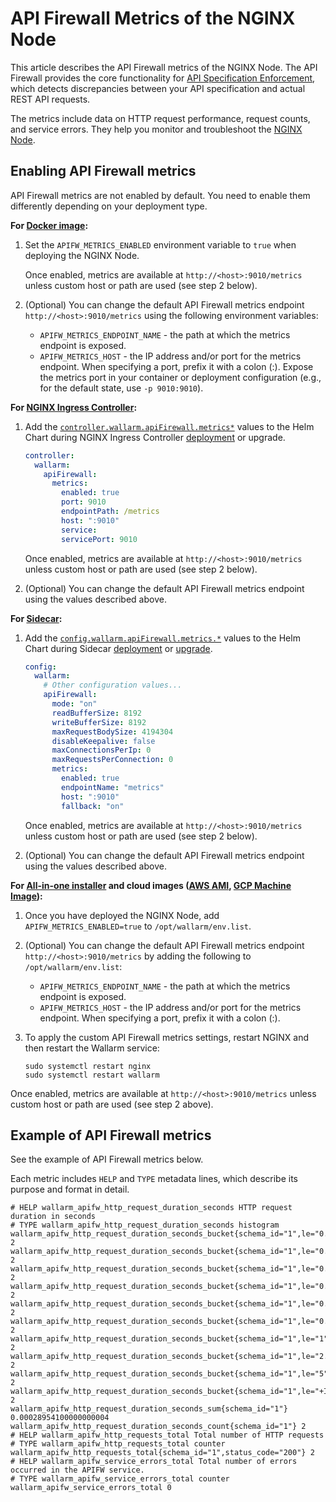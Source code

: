 [nginx-node-changelog]: ../updating-migrating/node-artifact-versions.md
[AIO]: ../installation/nginx/all-in-one.md
[docker]: ../admin-en/installation-docker-en.md
[nginx-node-metrics]:  ../admin-en/nginx-node-metrics.md
[api-spec-enforcement]: ../api-specification-enforcement/overview.md
[aws-ami]: ../installation/packages/aws-ami.md
[gcp]: ../installation/packages/gcp-machine-image.md
[IC]: ../admin-en/installation-kubernetes-en.md
[sidecar]: ../installation/kubernetes/sidecar-proxy/deployment.md
[sidecar-helm-chart]: ../installation/kubernetes/sidecar-proxy/helm-chart-for-wallarm.md
[sidecar-deployment]: ../installation/kubernetes/sidecar-proxy/deployment.md
[sidecar-upgrade]: ../updating-migrating/sidecar-proxy.md
[ic-helm-chart]: ../admin-en/configure-kubernetes-en.md#controllerwallarmapifirewallmetrics
[ic-deployment]: ../admin-en/installation-kubernetes-en.md


# API Firewall Metrics of the NGINX Node

This article describes the API Firewall metrics of the NGINX Node. The API Firewall provides the core functionality for [API Specification Enforcement][api-spec-enforcement], which detects discrepancies between your API specification and actual REST API requests.

The metrics include data on HTTP request performance, request counts, and service errors. They help you monitor and troubleshoot the [NGINX Node][nginx-node-metrics].

## Enabling API Firewall metrics

API Firewall metrics are not enabled by default. You need to enable them differently depending on your deployment type.

**For [Docker image][docker]:**

1. Set the `APIFW_METRICS_ENABLED` environment variable to `true` when deploying the NGINX Node. 

    Once enabled, metrics are available at `http://<host>:9010/metrics` unless custom host or path are used (see step 2 below).

2. (Optional) You can change the default API Firewall metrics endpoint `http://<host>:9010/metrics` using the following environment variables:

    * `APIFW_METRICS_ENDPOINT_NAME` - the path at which the metrics endpoint is exposed.
    * `APIFW_METRICS_HOST` - the IP address and/or port for the metrics endpoint. When specifying a port, prefix it with a colon (:).
    Expose the metrics port in your container or deployment configuration (e.g., for the default state, use `-p 9010:9010`).

**For [NGINX Ingress Controller][IC]:**

1. Add the [`controller.wallarm.apiFirewall.metrics*`][ic-helm-chart] values to the Helm Chart during NGINX Ingress Controller [deployment][ic-deployment] or upgrade.

    ```yaml hl_lines="3-10"
    controller:
      wallarm:
        apiFirewall:
          metrics:
            enabled: true
            port: 9010
            endpointPath: /metrics
            host: ":9010"
            service:
            servicePort: 9010
    ```

    Once enabled, metrics are available at `http://<host>:9010/metrics` unless custom host or path are used (see step 2 below).

2. (Optional) You can change the default API Firewall metrics endpoint using the values described above.

**For [Sidecar][sidecar]:**

1. Add the [`config.wallarm.apiFirewall.metrics.*`][sidecar-helm-chart] values to the Helm Chart during Sidecar [deployment][sidecar-deployment] or [upgrade][sidecar-upgrade]. 

    ```yaml hl_lines="12-15"
    config:
      wallarm:
        # Other configuration values...
        apiFirewall:
          mode: "on"
          readBufferSize: 8192
          writeBufferSize: 8192
          maxRequestBodySize: 4194304
          disableKeepalive: false
          maxConnectionsPerIp: 0
          maxRequestsPerConnection: 0
          metrics:
            enabled: true
            endpointName: "metrics"
            host: ":9010"
            fallback: "on"
    ```

    Once enabled, metrics are available at `http://<host>:9010/metrics` unless custom host or path are used (see step 2 below).

2. (Optional) You can change the default API Firewall metrics endpoint using the values described above.

**For [All-in-one installer][AIO] and cloud images ([AWS AMI][aws-ami], [GCP Machine Image][gcp]):**

1. Once you have deployed the NGINX Node, add `APIFW_METRICS_ENABLED=true` to `/opt/wallarm/env.list`.

2. (Optional) You can change the default API Firewall metrics endpoint `http://<host>:9010/metrics` by adding the following to `/opt/wallarm/env.list`:

    * `APIFW_METRICS_ENDPOINT_NAME` - the path at which the metrics endpoint is exposed.
    * `APIFW_METRICS_HOST` - the IP address and/or port for the metrics endpoint. When specifying a port, prefix it with a colon (:).

3. To apply the custom API Firewall metrics settings, restart NGINX and then restart the Wallarm service:

    ```
    sudo systemctl restart nginx
    sudo systemctl restart wallarm
    ```

Once enabled, metrics are available at `http://<host>:9010/metrics` unless custom host or path are used (see step 2 above).

## Example of API Firewall metrics

See the example of API Firewall metrics below.

Each metric includes `HELP` and `TYPE` metadata lines, which describe its purpose and format in detail.

```
# HELP wallarm_apifw_http_request_duration_seconds HTTP request duration in seconds
# TYPE wallarm_apifw_http_request_duration_seconds histogram
wallarm_apifw_http_request_duration_seconds_bucket{schema_id="1",le="0.001"} 2
wallarm_apifw_http_request_duration_seconds_bucket{schema_id="1",le="0.005"} 2
wallarm_apifw_http_request_duration_seconds_bucket{schema_id="1",le="0.025"} 2
wallarm_apifw_http_request_duration_seconds_bucket{schema_id="1",le="0.05"} 2
wallarm_apifw_http_request_duration_seconds_bucket{schema_id="1",le="0.25"} 2
wallarm_apifw_http_request_duration_seconds_bucket{schema_id="1",le="0.5"} 2
wallarm_apifw_http_request_duration_seconds_bucket{schema_id="1",le="1"} 2
wallarm_apifw_http_request_duration_seconds_bucket{schema_id="1",le="2.5"} 2
wallarm_apifw_http_request_duration_seconds_bucket{schema_id="1",le="5"} 2
wallarm_apifw_http_request_duration_seconds_bucket{schema_id="1",le="+Inf"} 2
wallarm_apifw_http_request_duration_seconds_sum{schema_id="1"} 0.00028954100000000004
wallarm_apifw_http_request_duration_seconds_count{schema_id="1"} 2
# HELP wallarm_apifw_http_requests_total Total number of HTTP requests
# TYPE wallarm_apifw_http_requests_total counter
wallarm_apifw_http_requests_total{schema_id="1",status_code="200"} 2
# HELP wallarm_apifw_service_errors_total Total number of errors occurred in the APIFW service.
# TYPE wallarm_apifw_service_errors_total counter
wallarm_apifw_service_errors_total 0
```
